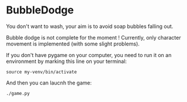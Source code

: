 # BubbleDodge

You don't want to wash, your aim is to avoid soap bubbles falling out.

Bubble dodge is not complete for the moment !
Currently, only character movement is implemented (with some slight problems).

If you don't have pygame on your computer, you need to run it on an environment by marking this line on your terminal:

    source my-venv/bin/activate

And then you can laucnh the game:

    ./game.py
